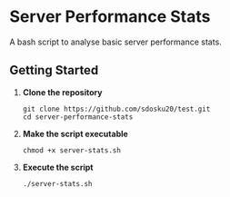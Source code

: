 # Server Performance Stats
A bash script to analyse basic server performance stats.  

## Getting Started
1. **Clone the repository**
    ```
    git clone https://github.com/sdosku20/test.git
    cd server-performance-stats
    ```

2. **Make the script executable**
    ```
    chmod +x server-stats.sh
    ```
3. **Execute the script**  
    ```
    ./server-stats.sh
    ```
 
